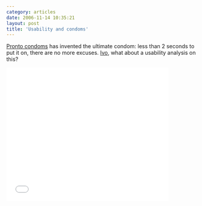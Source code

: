 ```yaml
---
category: articles
date: 2006-11-14 10:35:21
layout: post
title: 'Usability and condoms'
---
```


<p><a href="http://www.prontocondoms.co.za/">Pronto condoms</a> has invented the ultimate condom: less than 2 seconds to put it on, there are no more excuses. <a href="http://ivogomes.com">Ivo</a>, what about a usability analysis on this?</p>

<embed src="//www.youtube.com/v/QcqRSfYUfYI" width="425" height="350" type="application/x-shockwave-flash" wmode="transparent" />
